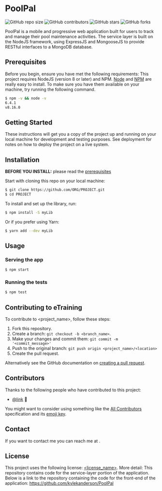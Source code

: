 # PoolPal
![GitHub repo size](https://img.shields.io/github/repo-size/kylekanderson/PoolPal-Server)
![GitHub contributors](https://img.shields.io/github/contributors/kylekanderson/PoolPal-Server)
![GitHub stars](https://img.shields.io/github/stars/kylekanderson/PoolPal-Server?style=social)
![GitHub forks](https://img.shields.io/github/forks/kylekanderson/PoolPal-Server?style=social)

PoolPal is a mobile and progressive web application built for users to track and manage their pool maintenance activities. The service layer is built on the NodeJS framework, using ExpressJS and MongooseJS to provide RESTful interfaces to a MongoDB database.

## Prerequisites

Before you begin, ensure you have met the following requirements:
This project requires NodeJS (version 8 or later) and NPM.
[Node](http://nodejs.org/) and [NPM](https://npmjs.org/) are really easy to install.
To make sure you have them available on your machine,
try running the following command.

```sh
$ npm -v && node -v
6.4.1
v8.16.0
```
## Getting Started

These instructions will get you a copy of the project up and running on your local machine for development and testing purposes. See deployment for notes on how to deploy the project on a live system.

## Installation

**BEFORE YOU INSTALL:** please read the [prerequisites](#prerequisites)

Start with cloning this repo on your local machine:

```sh
$ git clone https://github.com/ORG/PROJECT.git
$ cd PROJECT
```

To install and set up the library, run:

```sh
$ npm install -S myLib
```

Or if you prefer using Yarn:

```sh
$ yarn add --dev myLib
```

## Usage

### Serving the app

```sh
$ npm start
```

### Running the tests

```sh
$ npm test
```
## Contributing to eTraining
<!--- If your README is long or you have some specific process or steps you want contributors to follow, consider creating a separate CONTRIBUTING.md file--->
To contribute to <project_name>, follow these steps:

1. Fork this repository.
2. Create a branch: `git checkout -b <branch_name>`.
3. Make your changes and commit them: `git commit -m '<commit_message>'`
4. Push to the original branch: `git push origin <project_name>/<location>`
5. Create the pull request.

Alternatively see the GitHub documentation on [creating a pull request](https://help.github.com/en/github/collaborating-with-issues-and-pull-requests/creating-a-pull-request).

## Contributors

Thanks to the following people who have contributed to this project:

* [@link](https://github.com/) 📖

You might want to consider using something like the [All Contributors](https://github.com/all-contributors/all-contributors) specification and its [emoji key](https://allcontributors.org/docs/en/emoji-key).

## Contact

If you want to contact me you can reach me at <email>.

## License

This project uses the following license: [<license_name>](<link>).
More detail:
This repository contains code for the service-layer portion of the application. Below is a link to the repository containing the code for the front-end of the application:
https://github.com/kylekanderson/PoolPal